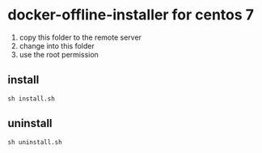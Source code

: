 # docker-offline-installer for centos 7

1. copy this folder to the remote server
2. change into this folder
3. use the root permission

## install

`sh install.sh`

## uninstall

`sh uninstall.sh`
